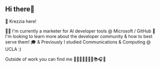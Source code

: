 ## Hi there🐣

🌸 Krezzia here! 

👩‍💻 I'm currently a marketer for AI developer tools @ Microsoft / GitHub
🌱 I'm looking to learn more about the developer community & how to best serve them!
🎓 & Previously I studied Communications & Computing @ UCLA :) 

Outside of work you can find me 🧗‍♀️🍵🏋️‍♀️🍣🎾📚🎧🍳
